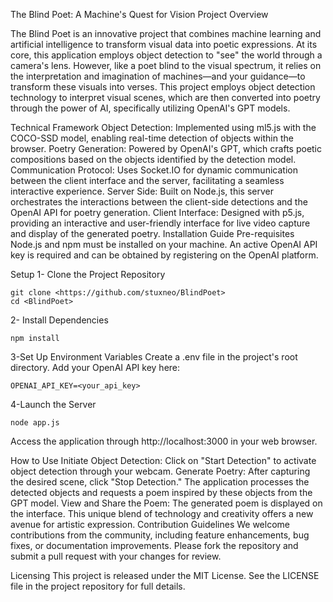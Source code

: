 The Blind Poet: A Machine's Quest for Vision
Project Overview

The Blind Poet is an innovative project that combines machine learning and artificial intelligence to transform visual data into poetic expressions.
At its core, this application employs object detection to "see" the world through a camera's lens. However, like a poet blind to the visual spectrum, it relies on the interpretation and imagination of machines—and your guidance—to transform these visuals into verses.
This project employs object detection technology to interpret visual scenes, which are then converted into poetry through the power of AI, specifically utilizing OpenAI's GPT models.

Technical Framework
Object Detection: Implemented using ml5.js with the COCO-SSD model, enabling real-time detection of objects within the browser.
Poetry Generation: Powered by OpenAI's GPT, which crafts poetic compositions based on the objects identified by the detection model.
Communication Protocol: Uses Socket.IO for dynamic communication between the client interface and the server, facilitating a seamless interactive experience.
Server Side: Built on Node.js, this server orchestrates the interactions between the client-side detections and the OpenAI API for poetry generation.
Client Interface: Designed with p5.js, providing an interactive and user-friendly interface for live video capture and display of the generated poetry.
Installation Guide
Pre-requisites
Node.js and npm must be installed on your machine.
An active OpenAI API key is required and can be obtained by registering on the OpenAI platform.

Setup
1- Clone the Project Repository
```
git clone <https://github.com/stuxneo/BlindPoet>
cd <BlindPoet>
```
2- Install Dependencies
```
npm install
```

3-Set Up Environment Variables
Create a .env file in the project's root directory. Add your OpenAI API key here:
```
OPENAI_API_KEY=<your_api_key>
```
4-Launch the Server
```
node app.js
```
Access the application through http://localhost:3000 in your web browser.

How to Use
Initiate Object Detection: Click on "Start Detection" to activate object detection through your webcam.
Generate Poetry: After capturing the desired scene, click "Stop Detection." The application processes the detected objects and requests a poem inspired by these objects from the GPT model.
View and Share the Poem: The generated poem is displayed on the interface. This unique blend of technology and creativity offers a new avenue for artistic expression.
Contribution Guidelines
We welcome contributions from the community, including feature enhancements, bug fixes, or documentation improvements. Please fork the repository and submit a pull request with your changes for review.

Licensing
This project is released under the MIT License. See the LICENSE file in the project repository for full details.
